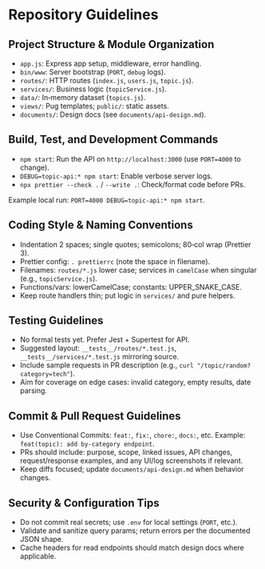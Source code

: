 # Repository Guidelines

## Project Structure & Module Organization
- `app.js`: Express app setup, middleware, error handling.
- `bin/www`: Server bootstrap (`PORT`, `debug` logs).
- `routes/`: HTTP routes (`index.js`, `users.js`, `topic.js`).
- `services/`: Business logic (`topicService.js`).
- `data/`: In‑memory dataset (`topics.js`).
- `views/`: Pug templates; `public/`: static assets.
- `documents/`: Design docs (see `documents/api-design.md`).

## Build, Test, and Development Commands
- `npm start`: Run the API on `http://localhost:3000` (use `PORT=4000` to change).
- `DEBUG=topic-api:* npm start`: Enable verbose server logs.
- `npx prettier --check .` / `--write .`: Check/format code before PRs.

Example local run: `PORT=4000 DEBUG=topic-api:* npm start`.

## Coding Style & Naming Conventions
- Indentation 2 spaces; single quotes; semicolons; 80‑col wrap (Prettier 3).
- Prettier config: `. prettierrc` (note the space in filename).
- Filenames: `routes/*.js` lower case; services in `camelCase` when singular (e.g., `topicService.js`).
- Functions/vars: lowerCamelCase; constants: UPPER_SNAKE_CASE.
- Keep route handlers thin; put logic in `services/` and pure helpers.

## Testing Guidelines
- No formal tests yet. Prefer Jest + Supertest for API.
- Suggested layout: `__tests__/routes/*.test.js`, `__tests__/services/*.test.js` mirroring source.
- Include sample requests in PR description (e.g., `curl "/topic/random?category=tech"`).
- Aim for coverage on edge cases: invalid category, empty results, date parsing.

## Commit & Pull Request Guidelines
- Use Conventional Commits: `feat:`, `fix:`, `chore:`, `docs:`, etc. Example: `feat(topic): add by-category endpoint`.
- PRs should include: purpose, scope, linked issues, API changes, request/response examples, and any UI/log screenshots if relevant.
- Keep diffs focused; update `documents/api-design.md` when behavior changes.

## Security & Configuration Tips
- Do not commit real secrets; use `.env` for local settings (`PORT`, etc.).
- Validate and sanitize query params; return errors per the documented JSON shape.
- Cache headers for read endpoints should match design docs where applicable.
